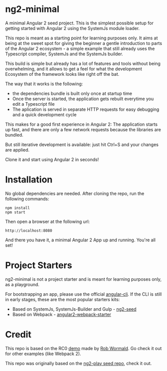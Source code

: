 # ng2-minimal
A minimal Angular 2 seed project. This is the simplest possible setup for getting started with Angular 2 using the SystemJs module loader.

This repo is meant as a starting point for learning purposes only. It aims at being at the sweet spot for giving the beginner a gentle introduction to parts of the Angular 2 ecosystem - a simple example that still already uses the Typescript compiler, SystemJs and the SystemJs builder.

This build is simple but already has a lot of features and tools without being overwhelming,
 and it allows to get a feel for what the development Ecosystem of the framework looks like right off the bat.

The way that it works is the following:

 - the dependencies bundle is built only once at startup time
 - Once the server is started, the application gets rebuilt everytime you edit a Typescript file
 - The aplication is served in separate HTTP requests for easy debugging and a quick development cycle

This makes for a good first experience in Angular 2: The application starts up fast, and there are only a few network requests because the libraries are bundled.

But still iterative development is available: just hit Ctrl+S and your changes are applied.


Clone it and start using Angular 2 in seconds!

# Installation 

No global dependencies are needed. After cloning the repo, run the following commands:

    npm install
    npm start 
        
Then open a browser at the following url:

    http://localhost:8080
        
And there you have it, a minimal Angular 2 App up and running. You're all set!

# Project Starters

ng2-minimal is not a project starter and is meant for learning purposes only, as a playground.

For bootstrapping an app, please use the official [angular-cli](https://cli.angular.io/). If the CLI is still in early stages, these are the most popular starters kits:

- Based on SystemJs, SystemJs-Builder and Gulp - [ng2-seed](https://github.com/mgechev/angular2-seed) 
- Based on Webpack - [angular2-webpack-starter](https://github.com/AngularClass/angular2-webpack-starter)

# Credit

This repo is based on the RC0 [demo](https://github.com/robwormald/new-world-test) made by [Rob Wormald](https://twitter.com/robwormald). Go check it out for other examples  (like Webpack 2).

This repo was originally based on the [ng2-play seed repo](https://github.com/pkozlowski-opensource/ng2-play), check it out.

